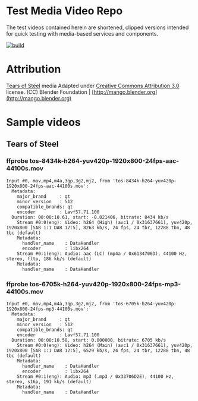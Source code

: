 # Test Media Video Repo

The test videos contained herein are shortened, clipped versions intended for quick testing with media-based services and components.

[![build](https://travis-ci.org/sitkevij/test-media.svg?branch=master)](https://travis-ci.org/sitkevij/test-media)

# Attribution

[Tears of Steel](http://mango.blender.org) media Adapted under [Creative Commons Attribution 3.0](https://creativecommons.org/licenses/by/3.0/) license. (CC) Blender Foundation | [http://mango.blender.org](http://mango.blender.org)

# Sample videos

## Tears of Steel

### ffprobe tos-8434k-h264-yuv420p-1920x800-24fps-aac-44100s.mov

```
Input #0, mov,mp4,m4a,3gp,3g2,mj2, from 'tos-8434k-h264-yuv420p-1920x800-24fps-aac-44100s.mov':
  Metadata:
    major_brand     : qt  
    minor_version   : 512
    compatible_brands: qt  
    encoder         : Lavf57.71.100
  Duration: 00:00:10.61, start: -0.021406, bitrate: 8434 kb/s
    Stream #0:0(eng): Video: h264 (High) (avc1 / 0x31637661), yuv420p, 1920x800 [SAR 1:1 DAR 12:5], 8263 kb/s, 24 fps, 24 tbr, 12288 tbn, 48 tbc (default)
    Metadata:
      handler_name    : DataHandler
      encoder         : libx264
    Stream #0:1(eng): Audio: aac (LC) (mp4a / 0x6134706D), 44100 Hz, stereo, fltp, 186 kb/s (default)
    Metadata:
      handler_name    : DataHandler
```

### ffprobe tos-6705k-h264-yuv420p-1920x800-24fps-mp3-44100s.mov

```
Input #0, mov,mp4,m4a,3gp,3g2,mj2, from 'tos-6705k-h264-yuv420p-1920x800-24fps-mp3-44100s.mov':
  Metadata:
    major_brand     : qt  
    minor_version   : 512
    compatible_brands: qt  
    encoder         : Lavf57.71.100
  Duration: 00:00:10.58, start: 0.000000, bitrate: 6705 kb/s
    Stream #0:0(eng): Video: h264 (Main) (avc1 / 0x31637661), yuv420p, 1920x800 [SAR 1:1 DAR 12:5], 6529 kb/s, 24 fps, 24 tbr, 12288 tbn, 48 tbc (default)
    Metadata:
      handler_name    : DataHandler
      encoder         : libx264
    Stream #0:1(eng): Audio: mp3 (.mp3 / 0x33706D2E), 44100 Hz, stereo, s16p, 191 kb/s (default)
    Metadata:
      handler_name    : DataHandler
```